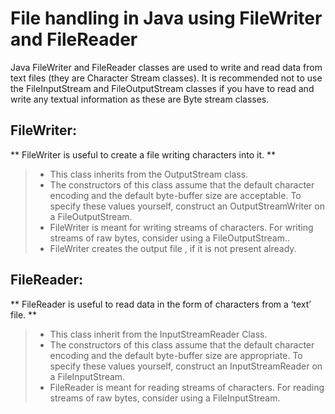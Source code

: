 # File handling in Java using FileWriter and FileReader
Java FileWriter and FileReader classes are used to write and read data from text files (they are Character Stream classes). It is recommended not to use the FileInputStream and FileOutputStream classes if you have to read and write any textual information as these are Byte stream classes.

## FileWriter:
** FileWriter is useful to create a file writing characters into it. **
> - This class inherits from the OutputStream class.
> - The constructors of this class assume that the default character encoding and the default byte-buffer size are acceptable. To specify these values yourself, construct an OutputStreamWriter on a FileOutputStream.
> - FileWriter is meant for writing streams of characters. For writing streams of raw bytes, consider using a FileOutputStream..
> - FileWriter creates the output file , if it is not present already.

## FileReader:
** FileReader is useful to read data in the form of characters from a ‘text’ file. **
> - This class inherit from the InputStreamReader Class.
> - The constructors of this class assume that the default character encoding and the default byte-buffer size are appropriate. To specify these values yourself, construct an InputStreamReader on a FileInputStream.
> - FileReader is meant for reading streams of characters. For reading streams of raw bytes, consider using a FileInputStream.
